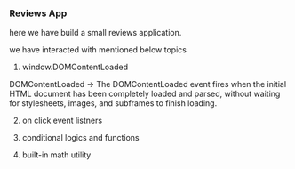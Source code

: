 ### Reviews App

here we have build a small reviews application.

we have interacted with mentioned below topics

1. window.DOMContentLoaded

DOMContentLoaded -> The DOMContentLoaded event fires when the initial HTML document has been completely loaded and parsed, without waiting for stylesheets, images, and subframes to finish loading.

2. on click event listners

3. conditional logics and functions

4. built-in math utility
